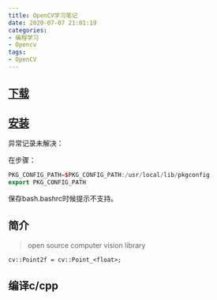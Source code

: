 ```yaml
---
title: OpenCV学习笔记
date: 2020-07-07 21:01:19
categories:
- 编程学习
- Opencv
tags:
- OpenCV
---
```


## **[下载](https://opencv.org/releases/)**

## **[安装](https://opencv.org/releases/)**

异常记录未解决：

在步骤：

```C++
PKG_CONFIG_PATH=$PKG_CONFIG_PATH:/usr/local/lib/pkgconfig  
export PKG_CONFIG_PATH  
```

保存bash.bashrc时候提示不支持。

## 简介

> open source computer vision library

`cv::Point2f = cv::Point_<float>;`

## 编译c/cpp

> 
